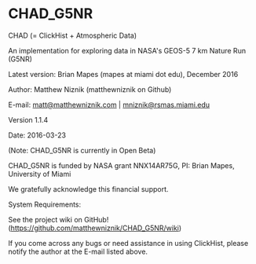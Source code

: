 # CHAD_G5NR

CHAD (= ClickHist + Atmospheric Data)

An implementation for exploring data in NASA's GEOS-5 7 km Nature Run (G5NR)

Latest version: Brian Mapes (mapes at miami dot edu), December 2016

Author: Matthew Niznik (matthewniznik on Github)

E-mail: matt@matthewniznik.com | mniznik@rsmas.miami.edu

Version 1.1.4

Date: 2016-03-23

(Note: CHAD_G5NR is currently in Open Beta)

CHAD_G5NR is funded by NASA grant NNX14AR75G, PI: Brian Mapes, University of Miami

We gratefully acknowledge this financial support.

System Requirements:

See the project wiki on GitHub! (https://github.com/matthewniznik/CHAD_G5NR/wiki)

If you come across any bugs or need assistance in using ClickHist, please notify the author at the E-mail listed above.
